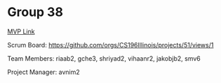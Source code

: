 # Group 38

[MVP Link](https://docs.google.com/document/d/1xBjFUjhM89dJ_trqitYd6aqvzPG9OgG8y2AukmLA9vo/edit?usp=sharing)

Scrum Board: https://github.com/orgs/CS196Illinois/projects/51/views/1

Team Members: riaab2, gche3, shriyad2,  vihaanr2, jakobjb2, smv6

Project Manager: avnim2
